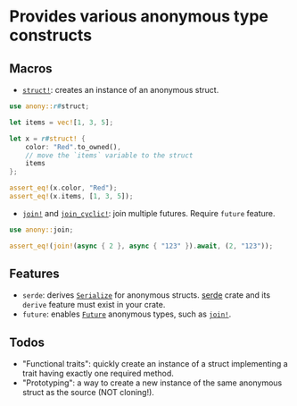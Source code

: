 # Provides various anonymous type constructs

## Macros

* [`struct!`]: creates an instance of an anonymous struct.

```rust
use anony::r#struct;

let items = vec![1, 3, 5];

let x = r#struct! {
    color: "Red".to_owned(),
    // move the `items` variable to the struct
    items
};

assert_eq!(x.color, "Red");
assert_eq!(x.items, [1, 3, 5]);
```

* [`join!`] and [`join_cyclic!`]: join multiple futures. Require `future` feature.

```rust
use anony::join;

assert_eq!(join!(async { 2 }, async { "123" }).await, (2, "123"));
```

## Features

* `serde`: derives [`Serialize`] for anonymous structs. [serde] crate and its `derive` feature must exist in your crate.
* `future`: enables [`Future`] anonymous types, such as [`join!`].

[`struct!`]: https://docs.rs/anony/latest/anony/macro.struct.html
[`join!`]: https://docs.rs/anony/latest/anony/macro.join.html
[`join_cyclic!`]: https://docs.rs/anony/latest/anony/macro.join_cyclic.html
[`Serialize`]: https://docs.rs/serde/latest/serde/ser/trait.Serialize.html
[`Future`]: https://doc.rust-lang.org/core/future/trait.Future.html
[serde]: https://docs.rs/serde/latest/serde/index.html

## Todos

* "Functional traits": quickly create an instance of a struct implementing a trait having exactly one required method.
* "Prototyping": a way to create a new instance of the same anonymous struct as the source (NOT cloning!).

